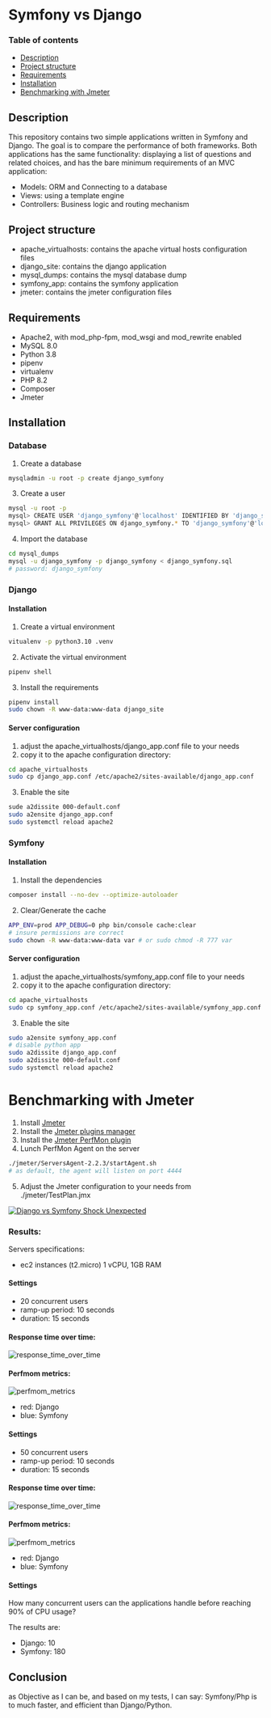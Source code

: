 # Symfony vs Django

### Table of contents
- [Description](#description)
- [Project structure](#project-structure)
- [Requirements](#requirements)
- [Installation](#installation)
- [Benchmarking with Jmeter](#benchmarking-with-jmeter)

## Description
This repository contains two simple applications written in Symfony and Django. The goal is to compare the performance of both frameworks.
Both applications has the same functionality: displaying a list of questions and related choices, and has the bare minimum requirements of an MVC application:
- Models: ORM and Connecting to a database
- Views: using a template engine
- Controllers: Business logic and routing mechanism

## Project structure
- apache_virtualhosts: contains the apache virtual hosts configuration files
- django_site: contains the django application
- mysql_dumps: contains the mysql database dump
- symfony_app: contains the symfony application
- jmeter: contains the jmeter configuration files


## Requirements
- Apache2, with mod_php-fpm, mod_wsgi and mod_rewrite enabled
- MySQL 8.0
- Python 3.8
- pipenv
- virtualenv
- PHP 8.2
- Composer
- Jmeter

## Installation

### Database
1. Create a database
```bash
mysqladmin -u root -p create django_symfony
```

3. Create a user
```bash
mysql -u root -p
mysql> CREATE USER 'django_symfony'@'localhost' IDENTIFIED BY 'django_symfony';
mysql> GRANT ALL PRIVILEGES ON django_symfony.* TO 'django_symfony'@'localhost';
```

4. Import the database
```bash
cd mysql_dumps
mysql -u django_symfony -p django_symfony < django_symfony.sql
# password: django_symfony
```

### Django
#### Installation
1. Create a virtual environment
```bash
vitualenv -p python3.10 .venv
```
2. Activate the virtual environment
```bash
pipenv shell
```

3. Install the requirements
```bash
pipenv install
sudo chown -R www-data:www-data django_site
```

#### Server configuration
1. adjust the apache_virtualhosts/django_app.conf file to your needs
2. copy it to the apache configuration directory:
```bash
cd apache_virtualhosts
sudo cp django_app.conf /etc/apache2/sites-available/django_app.conf
```

3. Enable the site
```bash
sude a2dissite 000-default.conf
sudo a2ensite django_app.conf
sudo systemctl reload apache2
```

### Symfony
#### Installation
1. Install the dependencies
```bash
composer install --no-dev --optimize-autoloader
```

2. Clear/Generate the cache
```bash
APP_ENV=prod APP_DEBUG=0 php bin/console cache:clear
# insure permissions are correct
sudo chown -R www-data:www-data var # or sudo chmod -R 777 var
```

#### Server configuration
1. adjust the apache_virtualhosts/symfony_app.conf file to your needs
2. copy it to the apache configuration directory:
```bash
cd apache_virtualhosts
sudo cp symfony_app.conf /etc/apache2/sites-available/symfony_app.conf
```

3. Enable the site
```bash
sudo a2ensite symfony_app.conf
# disable python app
sudo a2dissite django_app.conf
sudo a2dissite 000-default.conf
sudo systemctl reload apache2
```

# Benchmarking with Jmeter

1. Install [Jmeter](https://jmeter.apache.org)
2. Install the [Jmeter plugins manager](https://jmeter-plugins.org/wiki/PluginsManager/)
3. Install the [Jmeter PerfMon plugin](https://jmeter-plugins.org/wiki/PerfMon/)
4. Lunch PerfMon Agent on the server
```bash
./jmeter/ServersAgent-2.2.3/startAgent.sh
# as default, the agent will listen on port 4444
```
5. Adjust the Jmeter configuration to your needs from ./jmeter/TestPlan.jmx

[![Django vs Symfony Shock Unexpected](https://img.youtube.com/vi/RuE8O7cw1yc/0.jpg)](https://www.youtube.com/watch?v=RuE8O7cw1yc "Open youtube video: Django vs Symfony")


### Results:
Servers specifications:
- ec2 instances (t2.micro) 1 vCPU, 1GB RAM

#### Settings
- 20 concurrent users
- ramp-up period: 10 seconds
- duration: 15 seconds

#### Response time over time:
![response_time_over_time](jmeter/imgs/response_time_over_time_c20.png)

#### Perfmom metrics:
![perfmom_metrics](jmeter/imgs/cpu_c20.png)
- red: Django
- blue: Symfony

#### Settings
- 50 concurrent users
- ramp-up period: 10 seconds
- duration: 15 seconds

#### Response time over time:
![response_time_over_time](jmeter/imgs/response_time_over_time_c50.png)

#### Perfmom metrics:
![perfmom_metrics](jmeter/imgs/cpu_c50.png)
- red: Django
- blue: Symfony

#### Settings
How many concurrent users can the applications handle before reaching 90% of CPU usage?

The results are:
- Django: 10
- Symfony: 180

## Conclusion
as Objective as I can be, and based on my tests, I can say:
Symfony/Php is to much faster, and efficient than Django/Python.
